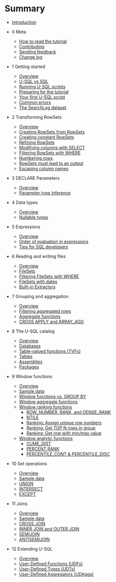 # Summary

* [Introduction](README.md)

* 0 Meta

  * [How to read the tutorial](meta/how-to-read.md)
  * [Contributing](meta/contributing.md)
  * [Sending feedback](meta/feedback.md)
  * [Change log](meta/change-log.md)

* 1 Getting started

  * [Overview](getting-started/getting-started-intro.md)
  * [U-SQL vs SQL](getting-started/usql-vs-sql.md)
  * [Running U-SQL scripts](getting-started/running-usql-scripts.md)
  * [Preparing for the tutorial](getting-started/preparing-for-the-tutorial.md)
  * [Your first U-SQL script](getting-started/your-first-usql-script.md)
  * [Common errors](getting-started/common-errors.md)
  * [The SearchLog dataset](getting-started/searchlog-dataset.md) 

* 2 Transforming RowSets

  * [Overview](transforming-rowsets/transforming-rowsets-intro.md)
  * [Creating RowSets from RowSets](transforming-rowsets/creating-rowsets-from-rowsets.md)
  * [Creating constant RowSets](transforming-rowsets/creating-constant-rowsets.md)
  * [Refining RowSets](transforming-rowsets/refining-rowsets.md)
  * [Modifying columns with SELECT](transforming-rowsets/modifying-columns-with-select.md)
  * [Filtering RowSets with WHERE](transforming-rowsets/filtering-rowsets-with-where.md)
  * [Numbering rows](transforming-rowsets/numbering-rows.md)
  * [RowSets must lead to an output](transforming-rowsets/rowsets-must-lead-to-an-output.md)
  * [Escaping column names](transforming-rowsets/escaping-column-names.md)

* 3 DECLARE Parameters

  * [Overview](declare-parameters/declare-parameters-intro.md)
  * [Parameter type inference](declare-parameters/parameter-type-inference.md)

* 4 Data types

  * [Overview](data-types/data-types-intro.md)
  * [Nullable types](data-types/nullable-types.md)

* 5 Expressions

  * [Overview](expressions/expressions-intro.md)
  * [Order of evaluation in expressions](expressions/order-of-evaluation-in-expressions.md)
  * [Tips for SQL developers](expressions/tips-for-sql-developers.md)

* 6 Reading and writing files

  * [Overview](reading-and-writing-files/reading-and-writing-files-intro.md)
  * [FileSets](reading-and-writing-files/filesets.md)
  * [Filtering FileSets with WHERE](reading-and-writing-files/filtering-filesets-with-where.md)
  * [FileSets with dates](reading-and-writing-files/filesets-with-dates.md)
  * [Built-in Extractors](reading-and-writing-files/built-in-extractors.md)

* 7 Grouping and aggregation

  * [Overview](grouping-and-aggregation/grouping-and-aggregation-intro.md)
  * [Filtering aggregated rows](grouping-and-aggregation/filtering-aggregated-rows.md)
  * [Aggregate functions](grouping-and-aggregation/aggregate-functions.md)
  * [CROSS APPLY and ARRAY\_AGG](grouping-and-aggregation/cross-apply-and-array_agg.md)

* 8 The U-SQL catalog

  * [Overview](usql-catalog/usql-catalog-intro.md)
  * [Databases](usql-catalog/usql-databases.md)
  * [Table-valued functions \(TVFs\)](usql-catalog/usql-table-valued-functions.md)
  * [Tables](usql-catalog/usql-tables.md)
  * [Assemblies](usql-catalog/assemblies.md)
  * [Packages](usql-catalog/packages.md)

* 9 Window functions

  * [Overview](window-functions/window-functions-intro.md)
  * [Sample data](window-functions/sample-data.md)
  * [Window functions vs. GROUP BY](window-functions/window-functions-vs-group-by.md)
  * [Window aggregate functions](window-functions/window-aggregate-functions.md)
  * [Window ranking functions](window-functions/window-ranking-functions.md)
    * [ROW_NUMBER, RANK, and DENSE_RANK](window-functions/row-number-rank-dense-rank.md)
    * [NTILE](window-functions/ntile.md)
    * [Ranking: Assign unique row numbers](window-functions/ranking-assign-new-unique-row-numbers.md)
    * [Ranking: Get TOP N rows in group](window-functions/ranking-get-top-n-rows-in-group.md)
    * [Ranking: Get row with min/max value](window-functions/ranking-get-row-with-min-max-value.md)
  * [Window analytic functions](window-functions/window-analytic-functions.md)
    * [CUME_DIST](window-functions/cume-dist.md)
    * [PERCENT RANK](window-functions/percent-rank.md)
    * [PERCENTILE_CONT & PERCENTILE_DISC](window-functions/percentile-cont-and-percentile-disc.md)
    

* 10 Set operations

  * [Overview](set-operations/set-operations-intro.md)
  * [Sample data](set-operations/sample-data.md)
  * [UNION](set-operations/union.md)
  * [INTERSECT](set-operations/intersect.md)
  * [EXCEPT](set-operations/except.md)

* 11 Joins

  * [Overview](joins/joins-intro.md)
  * [Sample data](joins/sample-data.md)
  * [CROSS JOIN](joins/cross-join.md)
  * [INNER JOIN and OUTER JOIN](joins/inner-join-and-outer-join.md.md)
  * [SEMIJOIN](joins/semijoin.md)
  * [ANTISEMIJOIN](joins/antisemijoin.md)

* 12 Extending U-SQL

  * [Overview](extending-usql/extending-usql-intro.md)
  * [User-Defined Functions \(UDFs\)](extending-usql/user-defined-functions.md)
  * [User-Defined Types \(UDTs\)](extending-usql/user-defined-types.md)
  * [User-Defined Aggregators \(UDAggs\)](extending-usql/user-defined-aggregators.md)



